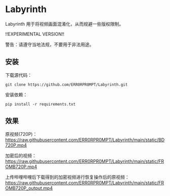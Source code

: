 # Labyrinth

Labyrinth 用于将视频画面混淆化，从而规避一些版权限制。

!!EXPERIMENTAL VERSION!!

警告：请遵守当地法规，不要用于非法用途。

## 安装

下载源代码：

`git clone https://github.com/ERR0RPR0MPT/Labyrinth.git`

安装依赖：

`pip install -r requirements.txt`

## 效果

原视频(720P)：https://raw.githubusercontent.com/ERR0RPR0MPT/Labyrinth/main/static/BD720P.mp4

加密后的视频：https://raw.githubusercontent.com/ERR0RPR0MPT/Labyrinth/main/static/FROMB720P.mp4

上传哔哩哔哩后下载得到的加密视频进行恢复操作后的原视频：https://raw.githubusercontent.com/ERR0RPR0MPT/Labyrinth/main/static/FROMB720P_output.mp4
